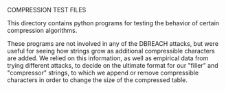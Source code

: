 COMPRESSION TEST FILES

This directory contains python programs for testing the behavior of certain compression algorithms.

These programs are not involved in any of the DBREACH attacks, but were useful for seeing how
strings grow as additional compressible characters are added. We relied on this information, as
well as empirical data from trying different attacks, to decide on the ultimate format for our
"filler" and "compressor" strings, to which we append or remove compressible characters in order
to change the size of the compressed table.

